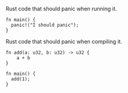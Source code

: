 Rust code that should panic when running it.

```rust,should_panic
fn main() {
  panic!("I should panic");
}
```

Rust code that should panic when compiling it.

```rust,no_run,should_panic
fn add(a: u32, b: u32) -> u32 {
    a + b
}

fn main() {
  add(1);
}
```
